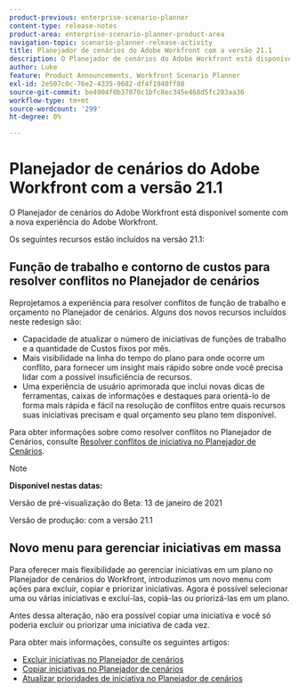 ```yaml
---
product-previous: enterprise-scenario-planner
content-type: release-notes
product-area: enterprise-scenario-planner-product-area
navigation-topic: scenario-planner-release-activity
title: Planejador de cenários do Adobe Workfront com a versão 21.1
description: O Planejador de cenários do Adobe Workfront está disponível somente com a nova experiência do Adobe Workfront.
author: Luke
feature: Product Announcements, Workfront Scenario Planner
exl-id: 2e507c0c-76e2-4335-9682-df4f1940ff88
source-git-commit: be4904f0b37870c1bfc8ec345e468d5fc283aa36
workflow-type: tm+mt
source-wordcount: '299'
ht-degree: 0%

---
```


# Planejador de cenários do Adobe Workfront com a versão 21.1

O Planejador de cenários do Adobe Workfront está disponível somente com a nova experiência do Adobe Workfront.

Os seguintes recursos estão incluídos na versão 21.1:

## Função de trabalho e contorno de custos para resolver conflitos no Planejador de cenários

Reprojetamos a experiência para resolver conflitos de função de trabalho e orçamento no Planejador de cenários. Alguns dos novos recursos incluídos neste redesign são:

* Capacidade de atualizar o número de iniciativas de funções de trabalho e a quantidade de Custos fixos por mês.
* Mais visibilidade na linha do tempo do plano para onde ocorre um conflito, para fornecer um insight mais rápido sobre onde você precisa lidar com a possível insuficiência de recursos.
* Uma experiência de usuário aprimorada que inclui novas dicas de ferramentas, caixas de informações e destaques para orientá-lo de forma mais rápida e fácil na resolução de conflitos entre quais recursos suas iniciativas precisam e qual orçamento seu plano tem disponível.

Para obter informações sobre como resolver conflitos no Planejador de Cenários, consulte [Resolver conflitos de iniciativa no Planejador de Cenários](../../../scenario-planner/resolve-conflicts-in-sp.md).

>[!NOTE]
>
>**Disponível nestas datas:**
>
>Versão de pré-visualização do Beta: 13 de janeiro de 2021
>
>Versão de produção: com a versão 21.1

## Novo menu para gerenciar iniciativas em massa

Para oferecer mais flexibilidade ao gerenciar iniciativas em um plano no Planejador de cenários do Workfront, introduzimos um novo menu com ações para excluir, copiar e priorizar iniciativas. Agora é possível selecionar uma ou várias iniciativas e excluí-las, copiá-las ou priorizá-las em um plano.

Antes dessa alteração, não era possível copiar uma iniciativa e você só poderia excluir ou priorizar uma iniciativa de cada vez.

Para obter mais informações, consulte os seguintes artigos:

* [Excluir iniciativas no Planejador de cenários](../../../scenario-planner/delete-initiatives.md)
* [Copiar iniciativas no Planejador de cenários](../../../scenario-planner/copy-initiatives.md)
* [Atualizar prioridades de iniciativa no Planejador de cenários](../../../scenario-planner/prioritize-initiatives.md)

